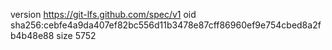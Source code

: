 version https://git-lfs.github.com/spec/v1
oid sha256:cebfe4a9da407ef82bc556d11b3478e87cff86960ef9e754cbed8a2fb4b48e88
size 5752
